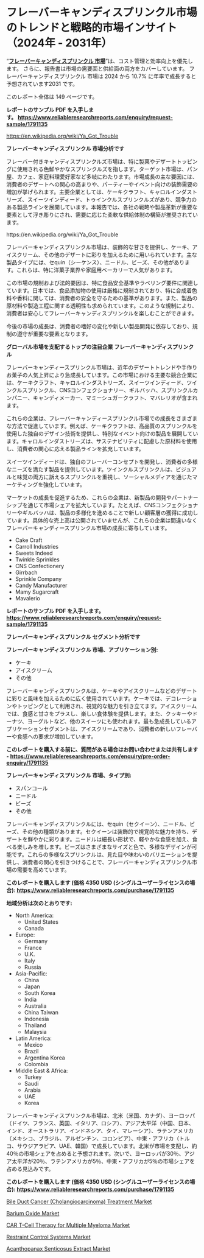 <p><h1>フレーバーキャンディスプリンクル市場のトレンドと戦略的市場インサイト（2024年 - 2031年）</h1></p><p>&ldquo;<strong><a href="https://www.reliableresearchreports.com/flavored-candy-sprinkles-r1791135?utm_campaign=110&utm_medium=9&utm_source=Github&utm_content=ia&utm_term=03112024&utm_id=flavored-candy-sprinkles">フレーバーキャンディスプリンクル 市場</a></strong>&rdquo;は、コスト管理と効率向上を優先します。 さらに、報告書は市場の需要面と供給面の両方をカバーしています。 フレーバーキャンディスプリンクル 市場は 2024 から 10.7% に年率で成長すると予想されています2031 です。</p>
<p>このレポート全体は 149 ページです。</p>
<p><strong>レポートのサンプル PDF を入手します。&nbsp;<a href="https://www.reliableresearchreports.com/enquiry/request-sample/1791135?utm_campaign=110&utm_medium=9&utm_source=Github&utm_content=ia&utm_term=03112024&utm_id=flavored-candy-sprinkles">https://www.reliableresearchreports.com/enquiry/request-sample/1791135</a></strong></p>
<p><a href="https://en.wikipedia.org/wiki/Ya_Got_Trouble?utm_campaign=110&utm_medium=9&utm_source=Github&utm_content=ia&utm_term=03112024&utm_id=flavored-candy-sprinkles">https://en.wikipedia.org/wiki/Ya_Got_Trouble</a></p>
<p><strong>フレーバーキャンディスプリンクル 市場分析です</strong></p>
<p><p>フレーバー付きキャンディスプリンクルズ市場は、特に製菓やデザートトッピングに使用される色鮮やかなスプリンクルズを指します。ターゲット市場は、パン屋、カフェ、家庭料理愛好家など多岐にわたります。市場成長の主な要因には、消費者のデザートへの関心の高まりや、パーティーやイベント向けの装飾需要の増加が挙げられます。主要企業としては、ケーキクラフト、キャロルインダストリーズ、スイーツインディード、トゥインクルスプリンクルズがあり、競争力のある製品ラインを展開しています。本報告では、各社の戦略や製品革新が重要な要素として浮き彫りにされ、需要に応じた柔軟な供給体制の構築が推奨されています。</p></p>
<p>https://en.wikipedia.org/wiki/Ya_Got_Trouble</p>
<p><p>フレーバーキャンディスプリンクル市場は、装飾的な甘さを提供し、ケーキ、アイスクリーム、その他のデザートに彩りを加えるために用いられています。主な製品タイプには、セquin（シーケンス）、ニードル、ビーズ、その他があります。これらは、特に洋菓子業界や家庭用ベーカリーで人気があります。</p><p>この市場の規制および法的要因は、特に食品安全基準やラベリング要件に関連しています。日本では、食品添加物の使用は厳格に規制されており、特に合成着色料や香料に関しては、消費者の安全を守るための基準があります。また、製品の原材料や製造工程に関する透明性も求められています。このような規制により、消費者は安心してフレーバーキャンディスプリンクルを楽しむことができます。</p><p>今後の市場の成長は、消費者の嗜好の変化や新しい製品開発に依存しており、規制の遵守が重要な要素となります。</p></p>
<p><strong>グローバル市場を支配するトップの注目企業 フレーバーキャンディスプリンクル</strong></p>
<p><p>フレーバーキャンディースプリンクル市場は、近年のデザートトレンドや手作りお菓子の人気上昇により急成長しています。この市場における主要な競合企業には、ケーキクラフト、キャロルインダストリーズ、スイーツインディード、ツインクルスプリンクル、CNSコンフェクショナリー、ギルバッハ、スプリンクルカンパニー、キャンディメーカー、マミーシュガークラフト、マバレリオが含まれます。</p><p>これらの企業は、フレーバーキャンディースプリンクル市場での成長をさまざまな方法で促進しています。例えば、ケーキクラフトは、高品質のスプリンクルを使用した独自のデザイン技術を提供し、特別なイベント向けの製品を展開しています。キャロルインダストリーズは、サステナビリティに配慮した原材料を使用し、消費者の関心に応える製品ラインを拡充しています。</p><p>スイーツインディードは、独自のフレーバーコンセプトを開発し、消費者の多様なニーズを満たす製品を提供しています。ツインクルスプリンクルは、ビジュアルと味覚の両方に訴えるスプリンクルを重視し、ソーシャルメディアを通じたマーケティングを強化しています。</p><p>マーケットの成長を促進するため、これらの企業は、新製品の開発やパートナーシップを通じて市場シェアを拡大しています。たとえば、CNSコンフェクショナリーやギルバッハは、製品の多様化を進めることで新しい顧客層の獲得に成功しています。具体的な売上高は公開されていませんが、これらの企業は間違いなくフレーバーキャンディースプリンクル市場の成長に寄与しています。</p></p>
<p><ul><li>Cake Craft</li><li>Carroll Industries</li><li>Sweets Indeed</li><li>Twinkle Sprinkles</li><li>CNS Confectionery</li><li>Girrbach</li><li>Sprinkle Company</li><li>Candy Manufacturer</li><li>Mamy Sugarcraft</li><li>Mavalerio</li></ul></p>
<p><strong>レポートのサンプル PDF を入手します。 <a href="https://www.reliableresearchreports.com/enquiry/request-sample/1791135?utm_campaign=110&utm_medium=9&utm_source=Github&utm_content=ia&utm_term=03112024&utm_id=flavored-candy-sprinkles">https://www.reliableresearchreports.com/enquiry/request-sample/1791135</a></strong></p>
<p><strong>フレーバーキャンディスプリンクル セグメント分析です</strong></p>
<p><strong>フレーバーキャンディスプリンクル 市場、アプリケーション別:</strong></p>
<p><ul><li>ケーキ</li><li>アイスクリーム</li><li>その他</li></ul></p>
<p><p>フレーバーキャンディスプリンクルは、ケーキやアイスクリームなどのデザートに彩りと風味を加えるために広く使用されています。ケーキでは、デコレーションやトッピングとして利用され、視覚的な魅力を引き立てます。アイスクリームでは、食感と甘さをプラスし、楽しい食体験を提供します。また、クッキーやドーナツ、ヨーグルトなど、他のスイーツにも使われます。最も急成長しているアプリケーションセグメントは、アイスクリームであり、消費者の新しいフレーバーや食感への要求が増加しています。</p></p>
<p><strong>このレポートを購入する前に、質問がある場合はお問い合わせまたは共有します - <a href="https://www.reliableresearchreports.com/enquiry/pre-order-enquiry/1791135?utm_campaign=110&utm_medium=9&utm_source=Github&utm_content=ia&utm_term=03112024&utm_id=flavored-candy-sprinkles">https://www.reliableresearchreports.com/enquiry/pre-order-enquiry/1791135</a></strong></p>
<p><strong>フレーバーキャンディスプリンクル 市場、タイプ別:</strong></p>
<p><ul><li>スパンコール</li><li>ニードル</li><li>ビーズ</li><li>その他</li></ul></p>
<p><p>フレーバーキャンディスプリンクルには、セquin（セクイーン）、ニードル、ビーズ、その他の種類があります。セクイーンは装飾的で視覚的な魅力を持ち、デザートを鮮やかに彩ります。ニードルは細長い形状で、軽やかな食感を加え、食べる楽しみを増します。ビーズはさまざまなサイズと色で、多様なデザインが可能です。これらの多様なスプリンクルは、見た目や味わいのバリエーションを提供し、消費者の関心を引きつけることで、フレーバーキャンディスプリンクル市場の需要を高めています。</p></p>
<p><strong>このレポートを購入します (価格 4350 USD (シングルユーザーライセンスの場合): <a href="https://www.reliableresearchreports.com/purchase/1791135?utm_campaign=110&utm_medium=9&utm_source=Github&utm_content=ia&utm_term=03112024&utm_id=flavored-candy-sprinkles">https://www.reliableresearchreports.com/purchase/1791135</a></strong></p>
<p><strong>地域分析は次のとおりです:</strong></p>
<p><ul>
    <li>
        North America:
        <ul>
            <li>United States</li>
            <li>Canada</li>
        </ul>
    </li>
    <li>
        Europe:
        <ul>
            <li>Germany</li>
            <li>France</li>
            <li>U.K.</li>
            <li>Italy</li>
            <li>Russia</li>
        </ul>
    </li>
    <li>
        Asia-Pacific:
        <ul>
            <li>China</li>
            <li>Japan</li>
            <li>South Korea</li>
            <li>India</li>
            <li>Australia</li>
            <li>China Taiwan</li>
            <li>Indonesia</li>
            <li>Thailand</li>
            <li>Malaysia</li>
        </ul>
    </li>
    <li>
        Latin America:
        <ul>
            <li>Mexico</li>
            <li>Brazil</li>
            <li>Argentina Korea</li>
            <li>Colombia</li>
        </ul>
    </li>
    <li>
        Middle East & Africa:
        <ul>
            <li>Turkey</li>
            <li>Saudi</li>
            <li>Arabia</li>
            <li>UAE</li>
            <li>Korea</li>
        </ul>
    </li>
    </ul></p>
<p><p>フレーバーキャンディスプリンクル市場は、北米（米国、カナダ）、ヨーロッパ（ドイツ、フランス、英国、イタリア、ロシア）、アジア太平洋（中国、日本、インド、オーストラリア、インドネシア、タイ、マレーシア）、ラテンアメリカ（メキシコ、ブラジル、アルゼンチン、コロンビア）、中東・アフリカ（トルコ、サウジアラビア、UAE、韓国）で成長しています。北米が市場を支配し、約40％の市場シェアを占めると予想されます。次いで、ヨーロッパが30％、アジア太平洋が20％、ラテンアメリカが5％、中東・アフリカが5％の市場シェアを占める見込みです。</p></p>
<p><strong>このレポートを購入します (価格 4350 USD (シングルユーザーライセンスの場合): <a href="https://www.reliableresearchreports.com/purchase/1791135?utm_campaign=110&utm_medium=9&utm_source=Github&utm_content=ia&utm_term=03112024&utm_id=flavored-candy-sprinkles">https://www.reliableresearchreports.com/purchase/1791135</a></strong></p>
<p><p><a href="https://issuu.com/reportprime-2/docs/bile-duct-cancer-cholangiocarcinoma_1bff680e92f06a?utm_campaign=110&utm_medium=9&utm_source=Github&utm_content=ia&utm_term=03112024&utm_id=flavored-candy-sprinkles">Bile Duct Cancer (Cholangiocarcinoma) Treatment Market</a></p><p><a href="https://medium.com/@hardy44vs/the-barium-oxide-market-report-analyzes-important-operational-and-performance-data-so-one-may-f001f3c13f75?utm_campaign=110&utm_medium=9&utm_source=Github&utm_content=ia&utm_term=03112024&utm_id=flavored-candy-sprinkles">Barium Oxide Market</a></p><p><a href="https://issuu.com/reportprime-2/docs/car-t-cell-therapy-for-multiple-mye_467dd8d5f40660?utm_campaign=110&utm_medium=9&utm_source=Github&utm_content=ia&utm_term=03112024&utm_id=flavored-candy-sprinkles">CAR T-Cell Therapy for Multiple Myeloma Market</a></p><p><a href="https://github.com/kathiestrine5ty/Market-Research-Report-List-1/blob/main/restraint-control-systems-market.md?utm_campaign=110&utm_medium=9&utm_source=Github&utm_content=ia&utm_term=03112024&utm_id=flavored-candy-sprinkles">Restraint Control Systems Market</a></p><p><a href="https://medium.com/@she4uisome/the-comprehensive-acanthopanax-senticosus-extract-market-research-report-is-essential-for-1818bd4c9535?utm_campaign=110&utm_medium=9&utm_source=Github&utm_content=ia&utm_term=03112024&utm_id=flavored-candy-sprinkles">Acanthopanax Senticosus Extract Market</a></p></p>